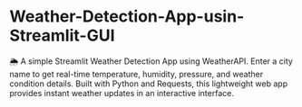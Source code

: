 # Weather-Detection-App-usin-Streamlit-GUI
🌦️ A simple Streamlit Weather Detection App using WeatherAPI. Enter a city name to get real-time temperature, humidity, pressure, and weather condition details. Built with Python and Requests, this lightweight web app provides instant weather updates in an interactive interface.
